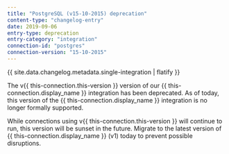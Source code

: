 ```yaml
---
title: "PostgreSQL (v15-10-2015) deprecation"
content-type: "changelog-entry"
date: 2019-09-06
entry-type: deprecation
entry-category: "integration"
connection-id: "postgres"
connection-version: "15-10-2015"
---
```


{{ site.data.changelog.metadata.single-integration | flatify }}

The v{{ this-connection.this-version }} version of our {{ this-connection.display_name }} integration has been deprecated. As of today, this version of the {{ this-connection.display_name }} integration is no longer formally supported.

While connections using v{{ this-connection.this-version }} will continue to run, this version will be sunset in the future. Migrate to the latest version of {{ this-connection.display_name }} (v1) today to prevent possible disruptions.